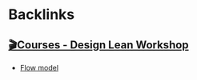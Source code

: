 
# Backlinks
## [🎬Courses - Design Lean Workshop](<🎬Courses - Design Lean Workshop.md>)
- [Flow model](<Flow model.md>)

